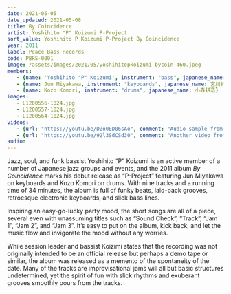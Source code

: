 ```yaml
---
date: 2021-05-05
date_updated: 2021-05-08
title: By Coincidence
artist: Yoshihito "P" Koizumi P-Project
sort_value: Yoshihito P Koizumi P-Project By Coincidence
year: 2011
label: Peace Bass Records
code: PBRS-0001
image: /assets/images/2021/05/yoshihitopkoizumi-bycoin-460.jpeg
members:
   - {name: 'Yoshihito "P" Koizumi', instrument: "bass", japanese_name: 小泉P克人, url: "https://www.yoshihitopkoizumi.com/"}
   - {name: Jun Miyakawa, instrument: "keyboards", japanese_name: 宮川純}
   - {name: Kozo Komori, instrument: "drums", japanese_name: 小森耕造}
images:
   - L1200556-1024.jpg
   - L1200557-1024.jpg
   - L1200564-1024.jpg
videos: 
   - {url: "https://youtu.be/DZo0ED06sAo", comment: "Audio sample from “JB’s Poem”, the first track on the album"}
   - {url: "https://youtu.be/92l3SdCSd30", comment: "Another video from Yoshihito “P” Koizumi"}
audio:
---
```

Jazz, soul, and funk bassist Yoshihito “P” Koizumi is an active member of a number of Japanese jazz groups and events, and the 2011 album *By Coincidence* marks his debut release as “P-Project” featuring Jun Miyakawa on keyboards and Kozo Komori on drums. With nine tracks and a running time of 34 minutes, the album is full of funky beats, laid-back grooves, retroesque electronic keyboards, and slick bass lines.

Inspiring an easy-go-lucky party mood, the short songs are all of a piece, several even with unassuming titles such as “Sound Check”, “Track”, “Jam 1”, “Jam 2”, and “Jam 3”. It’s easy to put on the album, kick back, and let the music flow and invigorate the mood without any worries.

While session leader and bassist Koizimi states that the recording was not originally intended to be an official release but perhaps a demo tape or similar, the album was released as a memento of the spontaneity of the date. Many of the tracks are improvisational jams will all but basic structures undetermined, yet the spirit of fun with slick rhythms and exuberant grooves smoothly pours from the tracks.

